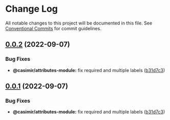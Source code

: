 # Change Log

All notable changes to this project will be documented in this file.
See [Conventional Commits](https://conventionalcommits.org) for commit guidelines.

## [0.0.2](https://github.com/DEIPworld/deip-modules/compare/v1.394.0...v0.0.2) (2022-09-07)


### Bug Fixes

* **@casimir/attributes-module:** fix required and multiple labels ([b31d7c3](https://github.com/DEIPworld/deip-modules/commit/b31d7c3213473ad400e8771b16ca324b7066a8ff))





## [0.0.1](https://github.com/DEIPworld/deip-modules/compare/v1.394.0...v0.0.1) (2022-09-07)


### Bug Fixes

* **@casimir/attributes-module:** fix required and multiple labels ([b31d7c3](https://github.com/DEIPworld/deip-modules/commit/b31d7c3213473ad400e8771b16ca324b7066a8ff))
